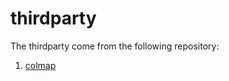 # thirdparty
The thirdparty come from the following repository:
1. [colmap](https://github.com/colmap/colmap/tree/dev/scripts/python)
